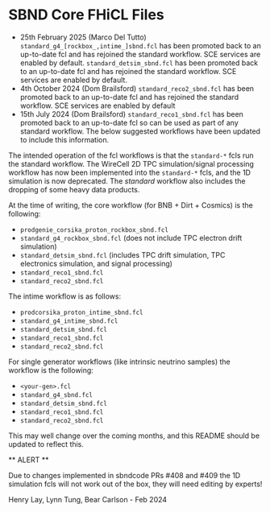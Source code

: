 # SBND Core FHiCL Files

- 25th February 2025 (Marco Del Tutto)
`standard_g4_[rockbox_,intime_]sbnd.fcl` has been promoted back to an up-to-date fcl and has rejoined the standard workflow. SCE services are enabled by default.
`standard_detsim_sbnd.fcl` has been promoted back to an up-to-date fcl and has rejoined the standard workflow. SCE services are enabled by default.
- 4th October 2024 (Dom Brailsford)
`standard_reco2_sbnd.fcl` has been promoted back to an up-to-date fcl and has rejoined the standard workflow.  SCE services are enabled by default
- 15th July 2024 (Dom Brailsford)
`standard_reco1_sbnd.fcl` has been promoted back to an up-to-date fcl so can be used as part of any standard workflow.  The below suggested workflows have been updated to include this information.


The intended operation of the fcl workflows is that the `standard-*` fcls run the standard workflow. The WireCell 2D TPC simulation/signal processing workflow has now been implemented into the `standard-*` fcls, and the 1D simulation is now deprecated. The *standard* workflow also includes the dropping of some heavy data products.

At the time of writing, the core workflow (for BNB + Dirt + Cosmics) is the following:

- `prodgenie_corsika_proton_rockbox_sbnd.fcl`
- `standard_g4_rockbox_sbnd.fcl` (does not include TPC electron drift simulation)
- `standard_detsim_sbnd.fcl` (includes TPC drift simulation, TPC electronics simulation, and signal processing)
- `standard_reco1_sbnd.fcl`
- `standard_reco2_sbnd.fcl`

The intime workflow is as follows:

- `prodcorsika_proton_intime_sbnd.fcl`
- `standard_g4_intime_sbnd.fcl`
- `standard_detsim_sbnd.fcl`
- `standard_reco1_sbnd.fcl`
- `standard_reco2_sbnd.fcl`

For single generator workflows (like intrinsic neutrino samples) the workflow is the following:

- `<your-gen>.fcl`
- `standard_g4_sbnd.fcl`
- `standard_detsim_sbnd.fcl`
- `standard_reco1_sbnd.fcl`
- `standard_reco2_sbnd.fcl`

This may well change over the coming months, and this README should be updated to reflect this.

** ALERT **

Due to changes implemented in sbndcode PRs #408 and #409 the 1D simulation fcls will not work out of the box, they will need editing by experts!

Henry Lay, Lynn Tung, Bear Carlson - Feb 2024

